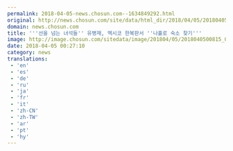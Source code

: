 ```yaml
---
permalink: 2018-04-05-news.chosun.com--1634849292.html
original: http://news.chosun.com/site/data/html_dir/2018/04/05/2018040500840.html
domain: news.chosun.com
title: '''선을 넘는 녀석들'' 유병재, 멕시코 한복판서 ''나홀로 숙소 찾기'''
image: http://image.chosun.com/sitedata/image/201804/05/2018040500815_0.jpg
date: 2018-04-05 00:27:10
category: news
translations: 
 - 'en'
 - 'es'
 - 'de'
 - 'ru'
 - 'ja'
 - 'fr'
 - 'it'
 - 'zh-CN'
 - 'zh-TW'
 - 'ar'
 - 'pt'
 - 'hy'
---
```


